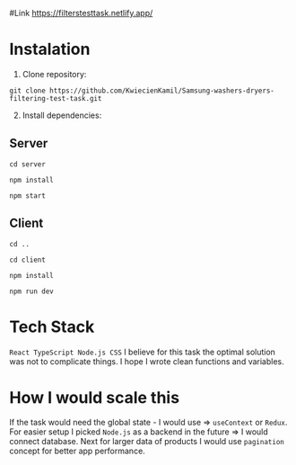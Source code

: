 #Link
https://filterstesttask.netlify.app/

# Instalation

1. Clone repository:
```
git clone https://github.com/KwiecienKamil/Samsung-washers-dryers-filtering-test-task.git
```
2. Install dependencies:
## Server
``` 
cd server
``` 
``` 
npm install
```  
``` 
npm start
``` 
## Client
``` 
cd ..
``` 
``` 
cd client
``` 
``` 
npm install
```  
``` 
npm run dev
``` 

# Tech Stack
`React TypeScript Node.js CSS`
I believe for this task the optimal solution was not to complicate things. I hope I wrote clean functions and variables.

# How I would scale this
If the task would need the global state - I would use => `useContext` or `Redux`. For easier setup I picked `Node.js` as a backend in the future => I would connect database. Next for larger data of products I would use `pagination` concept for better app performance.

